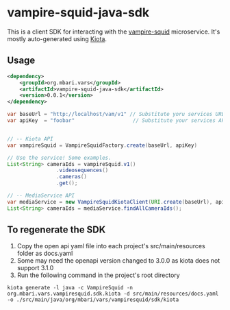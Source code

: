 # vampire-squid-java-sdk

This is a client SDK for interacting with the [vampire-squid](https://github.com/mbari-org/vampire-squid) microservice. It's mostly auto-generated using [Kiota](https://learn.microsoft.com/en-us/openapi/kiota/overview).

## Usage

```xml
<dependency>
    <groupId>org.mbari.vars</groupId>
    <artifactId>vampire-squid-java-sdk</artifactId>
    <version>0.0.1</version>
</dependency>
```

```java
var baseUrl = "http://localhost/vam/v1" // Substitute yoru services URL
var apiKey  = "foobar"                   // Substitute your services API KEY


// -- Kiota API
var vampireSquid = VampireSquidFactory.create(baseUrl, apiKey)

// Use the service! Some examples.
List<String> cameraIds = vampireSquid.v1()
                .videosequences()
                .cameras()
                .get();

// -- MediaService API
var mediaService = new VampireSquidKiotaClient(URI.create(baseUrl), apiKey);
List<String> cameraIds = mediaService.findAllCameraIds();
```

## To regenerate the SDK

1. Copy the open api yaml file into each project's src/main/resources folder as docs.yaml
2. Some may need the openapi version changed to 3.0.0 as kiota does not support 3.1.0
3. Run the following command in the project's root directory

```shell
kiota generate -l java -c VampireSquid -n org.mbari.vars.vampiresquid.sdk.kiota -d src/main/resources/docs.yaml -o ./src/main/java/org/mbari/vars/vampiresquid/sdk/kiota
```
